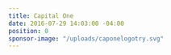 ```yaml
---
title: Capital One
date: 2016-07-29 14:03:00 -04:00
position: 0
sponsor-image: "/uploads/caponelogotry.svg"
---
```


